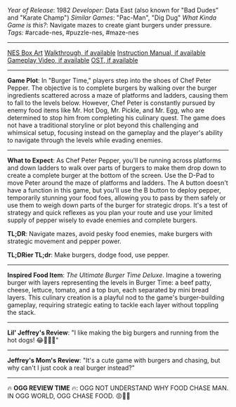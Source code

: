 *Year of Release*: 1982
*Developer*: Data East (also known for "Bad Dudes" and "Karate Champ")
*Similar Games*: "Pac-Man", "Dig Dug"
*What Kinda Game is this?*: Navigate mazes to create giant burgers under pressure.
*Tags:* #arcade-nes, #puzzle-nes, #maze-nes

---
[NES Box Art](https://www.google.com/search?tbm=isch&q=NES+Box+Art+Burger+Time) 
[Walkthrough, if available](https://www.google.com/search?q=Walkthrough+NES+Burger+Time)
[Instruction Manual, if available](https://www.google.com/search?q=NES+Instruction+Manual+Burger+Time)
[Gameplay Video, if available](https://www.youtube.com/results?search_query=gameplay+NES+Burger+Time) 
[OST, if available](https://www.youtube.com/results?search_query=gameplay+NES+Burger+Time+OST)

- - -
**Game Plot**: In "Burger Time," players step into the shoes of Chef Peter Pepper. The objective is to complete burgers by walking over the burger ingredients scattered across a maze of platforms and ladders, causing them to fall to the levels below. However, Chef Peter is constantly pursued by enemy food items like Mr. Hot Dog, Mr. Pickle, and Mr. Egg, who are determined to stop him from completing his culinary quest. The game does not have a traditional storyline or plot beyond this challenging and whimsical setup, focusing instead on the gameplay and the player's ability to navigate through the levels while evading enemies.

- - -
**What to Expect**: As Chef Peter Pepper, you'll be running across platforms and down ladders to walk over parts of burgers to make them drop down to create a complete burger at the bottom of the screen. Use the D-Pad to move Peter around the maze of platforms and ladders. The A button doesn't have a function in this game, but you'll use the B button to deploy pepper, temporarily stunning your food foes, allowing you to pass by them safely or use them to weigh down parts of the burger for strategic drops. It's a test of strategy and quick reflexes as you plan your route and use your limited supply of pepper wisely to evade enemies and complete burgers.

**TL;DR**: Navigate mazes, avoid pesky food enemies, make burgers with strategic movement and pepper power.

**TL;DRier TL;dr**: Make burgers, dodge food, use pepper.

---
**Inspired Food Item**: *The Ultimate Burger Time Deluxe*. Imagine a towering burger with layers representing the levels in Burger Time: a beef patty, cheese, lettuce, tomato, and a top bun, each separated by mini bread layers. This culinary creation is a playful nod to the game's burger-building gameplay, requiring strategic eating to tackle each layer without toppling the stack.

---
**Lil' Jeffrey's Review**: "I like making the big burgers and running from the hot dogs! 😂🍔🏃‍♂️"

---
**Jeffrey's Mom's Review**: "It's a cute game with burgers and chasing, but why can't I just cook a real burger instead?"

---
🔥 **OGG REVIEW TIME** 🔥: OGG NOT UNDERSTAND WHY FOOD CHASE MAN. IN OGG WORLD, OGG CHASE FOOD. 😡🍖🔥